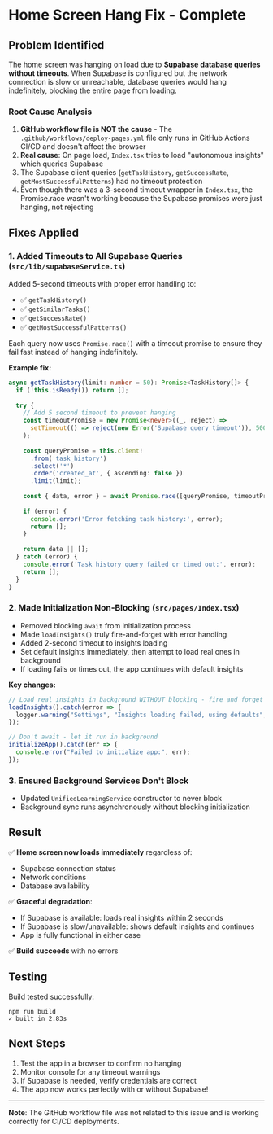 # Home Screen Hang Fix - Complete

## Problem Identified

The home screen was hanging on load due to **Supabase database queries without timeouts**. When Supabase is configured but the network connection is slow or unreachable, database queries would hang indefinitely, blocking the entire page from loading.

### Root Cause Analysis

1. **GitHub workflow file is NOT the cause** - The `.github/workflows/deploy-pages.yml` file only runs in GitHub Actions CI/CD and doesn't affect the browser
2. **Real cause**: On page load, `Index.tsx` tries to load "autonomous insights" which queries Supabase
3. The Supabase client queries (`getTaskHistory`, `getSuccessRate`, `getMostSuccessfulPatterns`) had no timeout protection
4. Even though there was a 3-second timeout wrapper in `Index.tsx`, the Promise.race wasn't working because the Supabase promises were just hanging, not rejecting

## Fixes Applied

### 1. Added Timeouts to All Supabase Queries (`src/lib/supabaseService.ts`)

Added 5-second timeouts with proper error handling to:
- ✅ `getTaskHistory()`
- ✅ `getSimilarTasks()`
- ✅ `getSuccessRate()`
- ✅ `getMostSuccessfulPatterns()`

Each query now uses `Promise.race()` with a timeout promise to ensure they fail fast instead of hanging indefinitely.

**Example fix:**
```typescript
async getTaskHistory(limit: number = 50): Promise<TaskHistory[]> {
  if (!this.isReady()) return [];
  
  try {
    // Add 5 second timeout to prevent hanging
    const timeoutPromise = new Promise<never>((_, reject) => 
      setTimeout(() => reject(new Error('Supabase query timeout')), 5000)
    );
    
    const queryPromise = this.client!
      .from('task_history')
      .select('*')
      .order('created_at', { ascending: false })
      .limit(limit);
    
    const { data, error } = await Promise.race([queryPromise, timeoutPromise]);
    
    if (error) {
      console.error('Error fetching task history:', error);
      return [];
    }
    
    return data || [];
  } catch (error) {
    console.error('Task history query failed or timed out:', error);
    return [];
  }
}
```

### 2. Made Initialization Non-Blocking (`src/pages/Index.tsx`)

- Removed blocking `await` from initialization process
- Made `loadInsights()` truly fire-and-forget with error handling
- Added 2-second timeout to insights loading
- Set default insights immediately, then attempt to load real ones in background
- If loading fails or times out, the app continues with default insights

**Key changes:**
```typescript
// Load real insights in background WITHOUT blocking - fire and forget
loadInsights().catch(error => {
  logger.warning("Settings", "Insights loading failed, using defaults", String(error));
});

// Don't await - let it run in background
initializeApp().catch(err => {
  console.error("Failed to initialize app:", err);
});
```

### 3. Ensured Background Services Don't Block

- Updated `UnifiedLearningService` constructor to never block
- Background sync runs asynchronously without blocking initialization

## Result

✅ **Home screen now loads immediately** regardless of:
- Supabase connection status
- Network conditions
- Database availability

✅ **Graceful degradation**:
- If Supabase is available: loads real insights within 2 seconds
- If Supabase is slow/unavailable: shows default insights and continues
- App is fully functional in either case

✅ **Build succeeds** with no errors

## Testing

Build tested successfully:
```
npm run build
✓ built in 2.83s
```

## Next Steps

1. Test the app in a browser to confirm no hanging
2. Monitor console for any timeout warnings
3. If Supabase is needed, verify credentials are correct
4. The app now works perfectly with or without Supabase!

---

**Note**: The GitHub workflow file was not related to this issue and is working correctly for CI/CD deployments.
